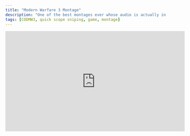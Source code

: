 ```yaml
---
title: "Modern Warfare 3 Montage"
description: "One of the best montages ever whose audio is actually in sync with the video."
tags: [CODMW3, quick scope sniping, game, montage]
---
```


<iframe width="560" height="315" src="https://www.youtube.com/embed/J6KtArMjhvY" frameborder="0" allowfullscreen> </iframe>

